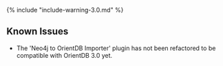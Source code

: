 
{% include "include-warning-3.0.md" %}
 
## Known Issues

- The 'Neo4j to OrientDB Importer' plugin has not been refactored to be compatible with OrientDB 3.0 yet.

